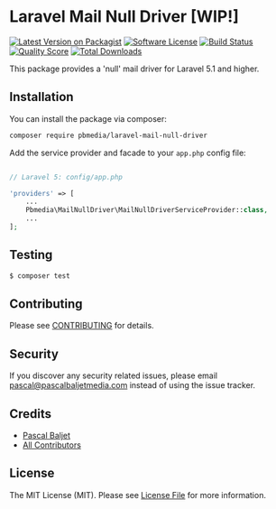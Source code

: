 # Laravel Mail Null Driver [WIP!]

[![Latest Version on Packagist](https://img.shields.io/packagist/v/pbmedia/laravel-mail-null-driver.svg?style=flat-square)](https://packagist.org/packages/pbmedia/laravel-mail-null-driver)
[![Software License](https://img.shields.io/badge/license-MIT-brightgreen.svg?style=flat-square)](LICENSE.md)
[![Build Status](https://img.shields.io/travis/pascalbaljetmedia/laravel-mail-null-driver/master.svg?style=flat-square)](https://travis-ci.org/pascalbaljetmedia/laravel-mail-null-driver)
[![Quality Score](https://img.shields.io/scrutinizer/g/pascalbaljetmedia/laravel-mail-null-driver.svg?style=flat-square)](https://scrutinizer-ci.com/g/pascalbaljetmedia/laravel-mail-null-driver)
[![Total Downloads](https://img.shields.io/packagist/dt/pbmedia/laravel-mail-null-driver.svg?style=flat-square)](https://packagist.org/packages/pbmedia/laravel-mail-null-driver)

This package provides a 'null' mail driver for Laravel 5.1 and higher.

## Installation

You can install the package via composer:

``` bash
composer require pbmedia/laravel-mail-null-driver
```

Add the service provider and facade to your ```app.php``` config file:

``` php

// Laravel 5: config/app.php

'providers' => [
    ...
    Pbmedia\MailNullDriver\MailNullDriverServiceProvider::class,
    ...
];

```

## Testing

``` bash
$ composer test
```

## Contributing

Please see [CONTRIBUTING](CONTRIBUTING.md) for details.

## Security

If you discover any security related issues, please email pascal@pascalbaljetmedia.com instead of using the issue tracker.

## Credits

- [Pascal Baljet](https://github.com/pascalbaljet)
- [All Contributors](../../contributors)

## License

The MIT License (MIT). Please see [License File](LICENSE.md) for more information.
